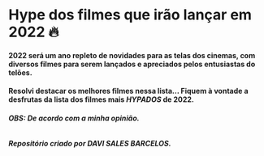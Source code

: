 # Hype dos filmes que irão lançar em 2022 :fire:





#### 2022 será um ano repleto de novidades para as telas dos cinemas, com diversos filmes para serem lançados e apreciados pelos entusiastas do telões. 

#### Resolvi destacar os melhores filmes nessa lista... Fiquem à vontade a desfrutas da lista dos filmes mais *HYPADOS* de 2022.

###### ***OBS: De acordo com a minha opinião.*** 



##### Repositório criado por DAVI SALES BARCELOS. 